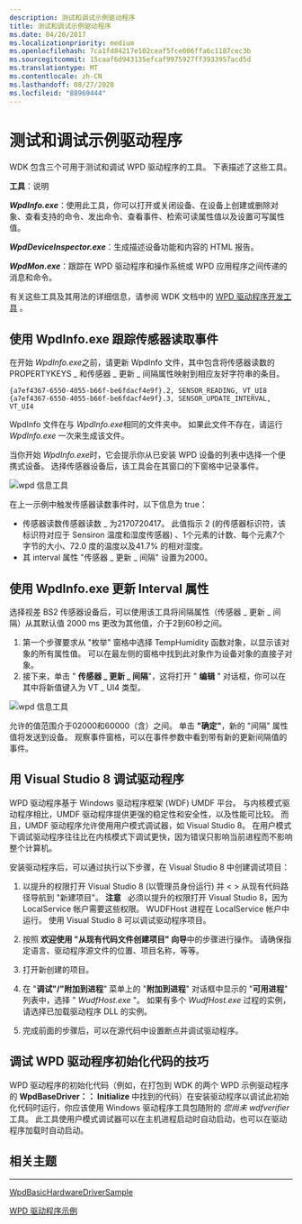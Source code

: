 ```yaml
---
description: 测试和调试示例驱动程序
title: 测试和调试示例驱动程序
ms.date: 04/20/2017
ms.localizationpriority: medium
ms.openlocfilehash: 7ca1fd84217e102ceaf5fce006ffa6c1187cec3b
ms.sourcegitcommit: 15caaf6d943135efcaf9975927ff3933957acd5d
ms.translationtype: MT
ms.contentlocale: zh-CN
ms.lasthandoff: 08/27/2020
ms.locfileid: "88969444"
---
```

# <a name="testing-and-debugging-the-sample-driver"></a>测试和调试示例驱动程序


WDK 包含三个可用于测试和调试 WPD 驱动程序的工具。 下表描述了这些工具。

**工具**：说明

***WpdInfo.exe***：使用此工具，你可以打开或关闭设备、在设备上创建或删除对象、查看支持的命令、发出命令、查看事件、检索可读属性值以及设置可写属性值。

***WpdDeviceInspector.exe***：生成描述设备功能和内容的 HTML 报告。

***WpdMon.exe***：跟踪在 WPD 驱动程序和操作系统或 WPD 应用程序之间传递的消息和命令。


 

有关这些工具及其用法的详细信息，请参阅 WDK 文档中的 [WPD 驱动程序开发工具](familiarizing-yourself-with-the-sample-driver.md) 。

## <a name="span-idtracking_the_sensor_reading_event_by_using_wpdinfoexespanspan-idtracking_the_sensor_reading_event_by_using_wpdinfoexespantracking-the-sensor-reading-event-by-using-wpdinfoexe"></a><span id="tracking_the_sensor_reading_event_by_using_wpdinfo.exe"></span><span id="TRACKING_THE_SENSOR_READING_EVENT_BY_USING_WPDINFO.EXE"></span>使用 WpdInfo.exe 跟踪传感器读取事件


在开始 *WpdInfo.exe*之前，请更新 WpdInfo 文件，其中包含将传感器读数的 PROPERTYKEYS \_ 和传感器 \_ 更新 \_ 间隔属性映射到相应友好字符串的条目。

```ManagedCPlusPlus
{a7ef4367-6550-4055-b66f-be6fdacf4e9f}.2, SENSOR_READING, VT_UI8
{a7ef4367-6550-4055-b66f-be6fdacf4e9f}.3, SENSOR_UPDATE_INTERVAL, VT_UI4
```

WpdInfo 文件在与 *WpdInfo.exe*相同的文件夹中。 如果此文件不存在，请运行 *WpdInfo.exe* 一次来生成该文件。

当你开始 *WpdInfo.exe*时，它会提示你从已安装 WPD 设备的列表中选择一个便携式设备。 选择传感器设备后，该工具会在其窗口的下窗格中记录事件。

![wpd 信息工具](images/wpdinfo_temphumidity_object.png)

在上一示例中触发传感器读数事件时，以下信息为 true：

-   传感器读数传感器读数 \_ 为2170720417。 此值指示 2 (的传感器标识符，该标识符对应于 Sensiron 温度和湿度传感器) 、1个元素的计数、每个元素7个字节的大小、72.0 度的温度以及41.7% 的相对湿度。
-   其 interval 属性 "传感器 \_ 更新 \_ 间隔" 设置为2000。

## <a name="span-idupdating_the_interval_property_by_using_wpdinfoexespanspan-idupdating_the_interval_property_by_using_wpdinfoexespanupdating-the-interval-property-by-using-wpdinfoexe"></a><span id="updating_the_interval_property_by_using_wpdinfo.exe"></span><span id="UPDATING_THE_INTERVAL_PROPERTY_BY_USING_WPDINFO.EXE"></span>使用 WpdInfo.exe 更新 Interval 属性


选择视差 BS2 传感器设备后，可以使用该工具将间隔属性（传感器 \_ 更新 \_ 间隔）从其默认值 2000 ms 更改为其他值，介于2到60秒之间。

1.  第一个步骤要求从 "枚举" 窗格中选择 TempHumidity 函数对象，以显示该对象的所有属性值。 可以在最左侧的窗格中找到此对象作为设备对象的直接子对象。
2.  接下来，单击 " **传感器 \_ 更新 \_ 间隔**"，这将打开 " **编辑** " 对话框，你可以在其中将新值键入为 VT \_ UI4 类型。

![wpd 信息工具](images/wpdinfo_interval.png)

允许的值范围介于02000和60000（含）之间。 单击 **"确定"**，新的 "间隔" 属性值将发送到设备。 观察事件窗格，可以在事件参数中看到带有新的更新间隔值的事件。

## <a name="span-iddebugging_the_driver_with_visual_studio_8spanspan-iddebugging_the_driver_with_visual_studio_8spanspan-iddebugging_the_driver_with_visual_studio_8spandebugging-the-driver-with-visual-studio-8"></a><span id="Debugging_the_Driver_with_Visual_Studio_8"></span><span id="debugging_the_driver_with_visual_studio_8"></span><span id="DEBUGGING_THE_DRIVER_WITH_VISUAL_STUDIO_8"></span>用 Visual Studio 8 调试驱动程序


WPD 驱动程序基于 Windows 驱动程序框架 (WDF) UMDF 平台。 与内核模式驱动程序相比，UMDF 驱动程序提供更强的稳定性和安全性，以及性能可比较。 而且，UMDF 驱动程序允许使用用户模式调试器，如 Visual Studio 8。 在用户模式下调试驱动程序往往比在内核模式下调试更快，因为错误只影响当前进程而不影响整个计算机。

安装驱动程序后，可以通过执行以下步骤，在 Visual Studio 8 中创建调试项目：

1.  以提升的权限打开 Visual Studio 8 (以管理员身份运行) 并 &lt; &gt; 从现有代码路径导航到 "新建项目"。
    **注意**   必须以提升的权限打开 Visual Studio 8，因为 LocalService 帐户需要这些权限。 WUDFHost 进程在 LocalService 帐户中运行。 使用 Visual Studio 8 可以调试驱动程序项目。

     

2.  按照 **欢迎使用 "从现有代码文件创建项目" 向导**中的步骤进行操作。 请确保指定语言、驱动程序源文件的位置、项目名称，等等。
3.  打开新创建的项目。
4.  在 "**调试"/"附加到进程**" 菜单上的 "**附加到进程**" 对话框中显示的 "**可用进程**" 列表中，选择 " *WudfHost.exe* "。 如果有多个 *WudfHost.exe* 过程的实例，请选择已加载驱动程序 DLL 的实例。
5.  完成前面的步骤后，可以在源代码中设置断点并调试驱动程序。

## <a name="span-idtips_for_debugging_wpd_driver_initialization_codespanspan-idtips_for_debugging_wpd_driver_initialization_codespanspan-idtips_for_debugging_wpd_driver_initialization_codespantips-for-debugging-wpd-driver-initialization-code"></a><span id="Tips_for_Debugging_WPD_Driver_Initialization_Code"></span><span id="tips_for_debugging_wpd_driver_initialization_code"></span><span id="TIPS_FOR_DEBUGGING_WPD_DRIVER_INITIALIZATION_CODE"></span>调试 WPD 驱动程序初始化代码的技巧


WPD 驱动程序的初始化代码（例如，在打包到 WDK 的两个 WPD 示例驱动程序的 **WpdBaseDriver：： Initialize** 中找到的代码）在安装驱动程序以调试此初始化代码时运行，你应该使用 Windows 驱动程序工具包随附的 *您尚未 wdfverifier* 工具。 此工具使用户模式调试器可以在主机进程启动时自动启动，也可以在驱动程序加载时自动启动。

## <a name="span-idrelated_topicsspanrelated-topics"></a><span id="related_topics"></span>相关主题


****
[WpdBasicHardwareDriverSample](the-wpdbasichardwaredriver-sample.md)

[WPD 驱动程序示例](the-wpd-driver-samples.md)

 

 





